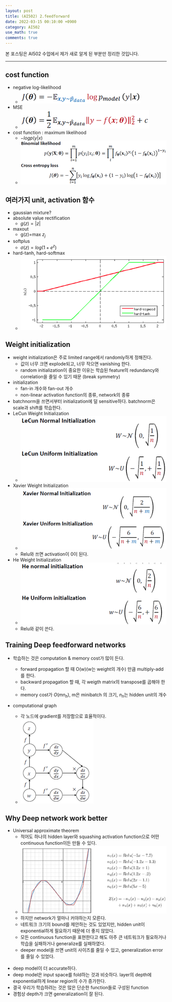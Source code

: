 ```yaml
---
layout: post
title: (AI502) 2.feedforward
date: 2022-03-15 00:10:00 +0900
category: AI502
use_math: true
comments: true
---
```


본 포스팅은 AI502 수업에서 제가 새로 알게 된 부분만 정리한 것입니다.

---

## cost function

- negative log-likelihood
  - ![alt text](/public/img/220311/cost_function.png)
- MSE
  - ![alt text](/public/img/220311/cost_function2.png)
- cost function : maximum likelihood
  - $-logp(y\lvert x)$
  - ![alt text](/public/img/220311/cost_function3.png)

## 여러가지 unit, activation 함수

- gaussian mixture?
- absolute value rectification
  - $g(z)=\lvert z\lvert$
- maxout
  - g(z)=max $z_j$
- softplus
  - $\sigma(z)=log(1+e^z)$
- hard-tanh, hard-softmax
  - ![alt text](/public/img/220311/hard-tanh-sigmoid.png)

## Weight initialization

- weight initialization은 주로 limited range에서 randomly하게 정해진다.
  - 값이 너무 크면 explode되고, 너무 작으면 vanishing 한다.
  - random initialization이 중요한 이유는 학습된 feature의 redundancy와 correlation을 줄일 수 있기 때문 (break symmetry)
- initialization
  - fan-in 개수와 fan-out 개수
  - non-linear activation function의 종류, network의 종류
- batchnorm을 쓰면서부터 initialization에 덜 sensitive하다. batchnorm은 scale과 shift를 학습한다.
- LeCun Weight Initialization
  - ![alt image](/public/img/220315/LeCun_Weight_Init.png)
- Xavier Weight Initialization
  - ![alt image](/public/img/220315/xavier_weight_init.png)
  - Relu와 쓰면 activation이 0이 된다.
- He Weight Initialization
  - ![alt image](/public/img/220315/he_weight_init.png)
  - Relu와 같이 쓴다.

## Training Deep feedforward networks

- 학습하는 것은 computation & memory cost가 많이 든다.
  - forward propagation 할 때 O(w)(w는 weight의 개수) 만큼 multiply-add를 한다.
  - backward propagation 할 때, 각 weigth matrix의 transpose를 곱해야 한다.
  - memory cost가 $O(mn_h)$, m은 minibatch 의 크기, $n_h$는 hidden unit의 개수

- computational graph
  - 각 노드에 gradient를 저장함으로 효율적이다.
  - ![alt image](/public/img/220315/computational_graph.png)

## Why Deep network work better

- Universal approximate theorem
  - 적어도 하나의 hidden layer와 squashing activation function으로 어떤 continuous function이든 만들 수 있다.
  - ![alt image](/public/img/220315/universal_approximation_theorem_example.png)
  - 하지만 network가 얼마나 커야하는지 모른다.
  - 네트워크 크기의 bound를 제안하는 것도 있었지만, hidden unit이 exponential하게 필요하기 때문에 더 좋지 않았다.
  - 모든 continuous function을 표현한다고 해도 아주 큰 네트워크가 필요하거나 학습을 실패하거나 generalize를 실패하였다.
  - deeper model을 쓰면 unit의 사이즈를 줄일 수 있고, generalization error를 줄일 수 있었다.
<br><br>
- deep model이 더 accurate하다.
- deep model은 input space를 fold하는 것과 비슷하다. layer의 depth에 exponential하게 linear region의 수가 증가한다.
- 결국 우리가 학습하려는 것은 많은 단순한 function들로 구성된 function
- 경험상 depth가 크면 generalization이 잘 된다.